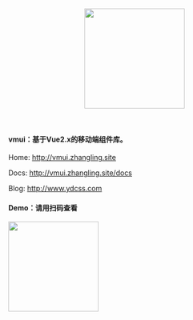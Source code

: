 <p align="center">
    <br>
    <a href="//vmui.zhangling.site">
        <img width="200" src="http://vmui.zhangling.site/img/logo.png">
    </a>
    <br>
</p>
<br/>

#### vmui：基于Vue2.x的移动端组件库。

Home: <a href="http://vmui.zhangling.site"> http://vmui.zhangling.site</a>

Docs: <a href="http://vmui.zhangling.site/docs"> http://vmui.zhangling.site/docs</a>

Blog: <a href="http://Blog.zhangling.site"> http://www.ydcss.com</a>

#### Demo：请用扫码查看
<img width="180" height="180" src="vmui.zhangling.site/img/qrcode.jpg" />

<!-- #### 参考、使用的项目

* <a href="https://github.com/ftlabs/fastclick" target="_blank">[fastclick]</a> (<a href="https://github.com/ftlabs/fastclick/blob/master/LICENSE" target="_blank">[MIT License]</a>)
* <a href="https://github.com/inorganik/CountUp.js" target="_blank">[countup.js]</a> (<a href="https://github.com/inorganik/countUp.js/blob/master/LICENSE.md" target="_blank">[MIT License]</a>)
* <a href="https://github.com/iview/iview" target="_blank">[iview]</a> (<a href="https://github.com/iview/iview/blob/2.0/LICENSE" target="_blank">[MIT License]</a>)
* <a href="https://github.com/kimmobrunfeldt/progressbar.js" target="_blank">[progressbar.js]</a> (<a href="https://github.com/kimmobrunfeldt/progressbar.js/blob/master/LICENSE" target="_blank">[MIT License]</a>)
* <a href="https://github.com/daneden/animate.css" target="_blank">[animate.css]</a> (<a href="https://github.com/daneden/animate.css/blob/master/LICENSE" target="_blank">[MIT License]</a>)
 -->

